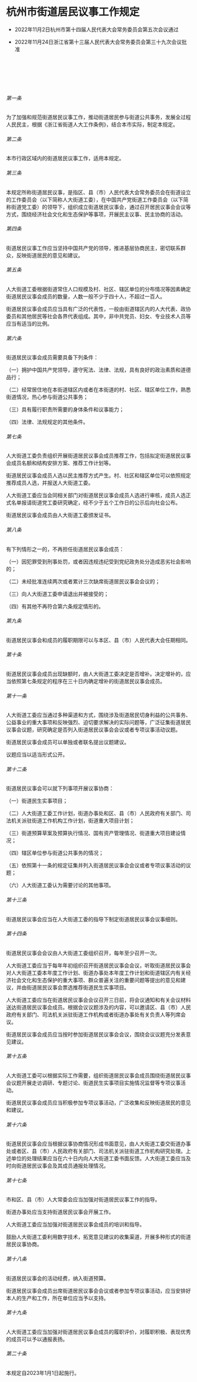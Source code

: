 # 杭州市街道居民议事工作规定

- 2022年11月2日杭州市第十四届人民代表大会常务委员会第五次会议通过

- 2022年11月24日浙江省第十三届人民代表大会常务委员会第三十九次会议批准

<!-- INFO END -->

​

​

​

###### 第一条

为了加强和规范街道居民议事工作，推动街道居民参与街道公共事务，发展全过程人民民主，根据《浙江省街道人大工作条例》，结合本市实际，制定本规定。

###### 第二条

本市行政区域内的街道居民议事工作，适用本规定。

###### 第三条

本规定所称街道居民议事，是指区、县（市）人民代表大会常务委员会在街道设立的工作委员会（以下简称人大街道工委），在中国共产党街道工作委员会（以下简称街道党工委）的领导下，组织成立街道居民议事会，通过召开居民议事会会议等方式，围绕经济社会文化和生态保护等事项，开展民主议事、民主协商的活动。

###### 第四条

街道居民议事工作应当坚持中国共产党的领导，推进基层协商民主，密切联系群众，反映街道居民的意见和建议。

###### 第五条

人大街道工委根据街道常住人口规模及村、社区、辖区单位的分布情况等因素确定街道居民议事会成员的数量，人数一般不少于四十人，不超过一百人。

街道居民议事会成员应当具有广泛的代表性，一般由街道辖区内的人大代表、政协委员和其他居民等社会各界代表组成。其中，非中共党员、妇女、专业技术人员等应当有适当的比例。

###### 第六条

街道居民议事会成员需要具备下列条件：

（一）拥护中国共产党领导，遵守宪法、法律、法规，具有良好的政治素质和道德品行；

（二）经常居住地在本街道辖区内或者在本街道的村、社区、辖区单位工作，熟悉街道情况，热心参与街道公共事务；

（三）具有履行职责所需要的身体条件和议事能力；

（四）法律、法规规定的其他条件。

###### 第七条

人大街道工委负责组织开展街道居民议事会成员推荐工作，包括拟定街道居民议事会成员名额和结构安排方案、推荐工作计划等。

街道居民议事会成员人选以民主推荐方式产生。村、社区和辖区单位可以依照规定推荐成员人选，并报送人大街道工委。

人大街道工委应当会同相关部门对街道居民议事会成员人选进行审核，成员人选正式名单报请街道党工委研究确定，经不少于五个工作日的公示后向社会公布。

街道居民议事会成员由人大街道工委颁发证书。

###### 第八条

有下列情形之一的，不再担任街道居民议事会成员：

（一）因犯罪受到刑事处罚，或者因违规违纪受到党纪政务处分造成恶劣社会影响的；

（二）未经批准连续两次或者累计三次缺席街道居民议事会会议的；

（三）向人大街道工委申请退出并被接受的；

（四）有其他不再符合第六条规定情形的。

###### 第九条

街道居民议事会和成员的履职期限可以与本区、县（市）人民代表大会任期相同。

###### 第十条

街道居民议事会成员出现缺额时，由人大街道工委决定是否增补。决定增补的，应当依照第七条规定的程序在三十日内确定增补的街道居民议事会成员。

###### 第十一条

人大街道工委应当通过多种渠道和方式，围绕涉及街道居民切身利益的公共事务、公益事业的重大事项和反映强烈、迫切要求解决的实际问题等，广泛征集街道居民议事会议题，研究确定是否列入街道居民议事会会议或者专项议事活动议题。

街道居民议事会成员可以单独或者联名提出议题建议。

议题应当以适当形式公开。

###### 第十二条

街道居民议事会可以就下列事项开展议事协商：

（一）街道民生实事项目；

（二）人大街道工委工作计划，街道办事处和区、县（市）人民政府有关部门、司法机关派驻街道工作机构工作计划，街道重大项目计划；

（三）街道预算草案及预算执行情况、国有资产管理情况、街道重大项目建设情况；

（四）辖区单位参与街道公共事务的情况；

（五）依照第十一条的规定征集并列入街道居民议事会会议或者专项议事活动的议题；

（六）人大街道工委认为需要讨论的其他事项。

###### 第十三条

街道居民议事会应当在人大街道工委的指导下制定街道居民议事会议事细则。

###### 第十四条

街道居民议事会会议由人大街道工委组织召开，每年至少召开一次。

人大街道工委应当于每年年初组织召开街道居民议事会会议，听取街道居民议事会对人大街道工委本年度工作计划、街道办事处本年度工作计划和街道辖区内有关经济社会文化和生态保护的重大事项、群众普遍关注的重要问题等提出的意见和建议，并由街道居民议事会票选推荐街道民生实事项目。

人大街道工委应当在街道居民议事会会议召开三日前，将会议通知和有关会议材料送达街道居民议事会成员。根据会议议题涉及的内容，可以邀请区、县（市）人民政府有关部门、司法机关派驻街道工作机构或者街道办事处有关负责人等列席会议。

街道居民议事会成员应当按时参加街道居民议事会会议，围绕会议议题充分发表意见建议。

###### 第十五条

人大街道工委可以根据实际工作需要，组织街道居民议事会成员围绕街道居民议事会议题开展走访调研、专题讨论、街道民生实事项目实施情况监督等专项议事活动。

街道居民议事会成员应当积极参加专项议事活动，广泛收集和反映街道居民的意见和建议。

###### 第十六条

街道居民议事会应当根据议事协商情况形成书面意见，由人大街道工委交街道办事处或者区、县（市）人民政府有关部门、司法机关派驻街道工作机构研究处理。上述单位的处理结果应当在六十日内向人大街道工委书面反馈。人大街道工委应当及时向街道居民议事会及其成员通报处理情况。

###### 第十七条

市和区、县（市）人大常委会应当加强对街道居民议事工作的指导。

街道办事处应当支持街道居民议事会开展工作。

人大街道工委应当加强对街道居民议事会成员的培训和指导。

鼓励人大街道工委利用数字技术，拓宽意见建议的收集渠道，开展多种形式的街道居民议事协商。

###### 第十八条

街道居民议事会的活动经费，纳入街道预算。

街道居民议事会成员出席街道居民议事会会议或者参加专项议事活动，应当安排好本人的生产和工作，所在单位应当予以支持。

###### 第十九条

人大街道工委应当加强对街道居民议事会成员的履职评价，对履职积极、表现优秀的成员可以予以通报表扬。

###### 第二十条

本规定自2023年1月1日起施行。

